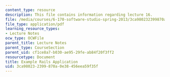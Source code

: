 ```yaml
---
content_type: resource
description: This file contains information regarding lecture 16.
file: /media/courses/6-170-software-studio-spring-2013/3ca980232399870a0e38456eea59f35f_MIT6_170S13_16-ex-rails-app.pdf
file_type: application/pdf
learning_resource_types:
- Lecture Notes
ocw_type: OCWFile
parent_title: Lecture Notes
parent_type: CourseSection
parent_uid: cf1ce8a7-b030-ae95-29fe-ab84f20f3ff2
resourcetype: Document
title: Example Rails Application
uid: 3ca98023-2399-870a-0e38-456eea59f35f
---
```

